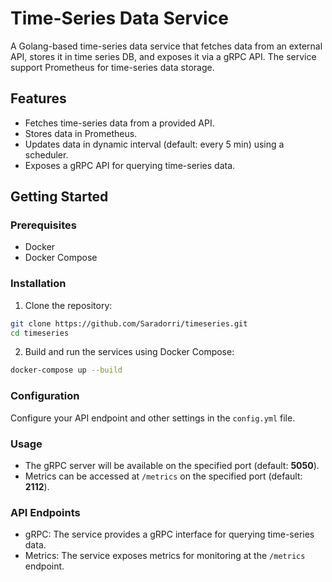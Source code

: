# Time-Series Data Service

A Golang-based time-series data service that fetches data from an external API, stores it in time series DB, and exposes it via a gRPC API. The service support Prometheus for time-series data storage.

## Features

- Fetches time-series data from a provided API.
- Stores data in Prometheus.
- Updates data in dynamic interval (default: every 5 min) using a scheduler.
- Exposes a gRPC API for querying time-series data.

## Getting Started

### Prerequisites

- Docker
- Docker Compose

### Installation

1. Clone the repository:

```bash
git clone https://github.com/Saradorri/timeseries.git
cd timeseries
```

2. Build and run the services using Docker Compose:

```bash
docker-compose up --build
```

### Configuration
Configure your API endpoint and other settings in the `config.yml` file.

### Usage
- The gRPC server will be available on the specified port (default: **5050**).
- Metrics can be accessed at `/metrics` on the specified port (default: **2112**).

### API Endpoints
- gRPC: The service provides a gRPC interface for querying time-series data.
- Metrics: The service exposes metrics for monitoring at the `/metrics` endpoint.
